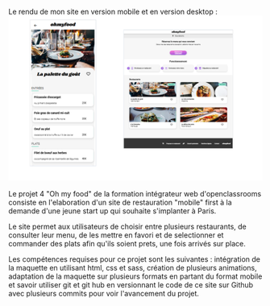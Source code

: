 Le rendu de mon site en version mobile et en version desktop :
[![Aperçu du site](https://github.com/Valerie2a/OpenclassroomsProject/blob/main/screen.png?raw=true)](https://valerie2a.github.io/OpenclassroomsProject/)








Le projet 4 "Oh my food" de la formation intégrateur web d'openclassrooms consiste en l'elaboration d'un site de restauration "mobile" first à la demande d'une jeune start up qui souhaite s'implanter à Paris.

Le site permet aux utilisateurs de choisir entre plusieurs restaurants, de consulter leur menu, de les mettre en favori et de selectionner et commander des plats afin qu'ils soient prets, une fois arrivés sur place. 

Les compétences requises pour ce projet sont les suivantes : intégration de la maquette en utilisant html, css et sass, création de plusieurs animations, adaptation de la maquette sur plusieurs formats en partant du format mobile et savoir utiliser git et git hub en versionnant le code de ce site sur Github avec plusieurs commits pour voir l'avancement du projet.
